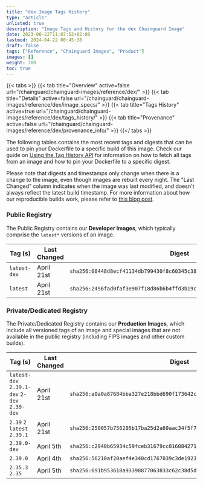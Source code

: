 ```yaml
---
title: "dex Image Tags History"
type: "article"
unlisted: true
description: "Image Tags and History for the dex Chainguard Image"
date: 2023-06-22T11:07:52+02:00
lastmod: 2024-04-22 00:45:38
draft: false
tags: ["Reference", "Chainguard Images", "Product"]
images: []
weight: 700
toc: true
---
```


{{< tabs >}}
{{< tab title="Overview" active=false url="/chainguard/chainguard-images/reference/dex/" >}}
{{< tab title="Details" active=false url="/chainguard/chainguard-images/reference/dex/image_specs/" >}}
{{< tab title="Tags History" active=true url="/chainguard/chainguard-images/reference/dex/tags_history/" >}}
{{< tab title="Provenance" active=false url="/chainguard/chainguard-images/reference/dex/provenance_info/" >}}
{{</ tabs >}}

The following tables contains the most recent tags and digests that can be used to pin your Dockerfile to a specific build of this image. Check our guide on [Using the Tag History API](/chainguard/chainguard-images/using-the-tag-history-api/) for information on how to fetch all tags from an image and how to pin your Dockerfile to a specific digest.

Please note that digests and timestamps only change when there is a change to the image, even though images are rebuilt every night. The "Last Changed" column indicates when the image was last modified, and doesn't always reflect the latest build timestamp. For more information about how our reproducible builds work, please refer to [this blog post](https://www.chainguard.dev/unchained/reproducing-chainguards-reproducible-image-builds).

### Public Registry
The Public Registry contains our **Developer Images**, which typically comprise the `latest*` versions of an image.

| Tag (s)       | Last Changed | Digest                                                                    |
|---------------|--------------|---------------------------------------------------------------------------|
|  `latest-dev` | April 21st   | `sha256:08448d8ecf41134db799430f8c60345c38c73d3e08861822c54b2f90741e8ba2` |
|  `latest`     | April 21st   | `sha256:2496fad0faf3e907f18d86b6b4ffd3b19c1121516dc88d2f84a315692b198ff4` |


### Private/Dedicated Registry
The Private/Dedicated Registry contains our **Production Images**, which include all versioned tags of an image and special images that are not available in the public registry (including FIPS images and other custom builds).

| Tag (s)                                       | Last Changed | Digest                                                                    |
|-----------------------------------------------|--------------|---------------------------------------------------------------------------|
|  `latest-dev` `2.39.1-dev` `2-dev` `2.39-dev` | April 21st   | `sha256:a0a0a87684bba327e218bbd690f173642ce46387273e4f4fe1e12d69de35d9c4` |
|  `2.39` `2` `latest` `2.39.1`                 | April 21st   | `sha256:250057b756205b17ba25d2a60aac34f5f7bd1a38f7ac7870882d4fd6c21673b5` |
|  `2.39.0-dev`                                 | April 5th    | `sha256:c2940b65934c59fceb31679cc01608427176f276e4609f32e006c820e261fe1a` |
|  `2.39.0`                                     | April 4th    | `sha256:56210af20aef4e340cd1767039c3de192333b69cffda7df88c58613951f565a3` |
|  `2.35.3` `2.35`                              | April 5th    | `sha256:691b953618a93398877063833c62c38d5d0b3b5c260ef567fae69f319ab22bd3` |


